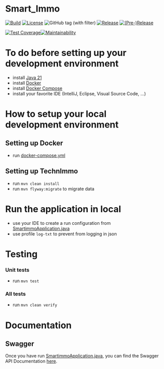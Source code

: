 # Smart_Immo

[![Build](https://github.com/FFN-Team/Smart_Immo/actions/workflows/github-ci.yml/badge.svg?branch=main)](https://github.com/FFN-Team/Smart_Immo/actions/workflows/github-ci.yml)
[![License](https://img.shields.io/github/license/FFN-Team/Smart_Immo.svg?style=flat-square)](LICENSE) ![GitHub tag (with filter)](https://img.shields.io/github/v/tag/FFN-Team/Smart_Immo) [![Release](https://img.shields.io/github/release/FFN-Team/Smart_Immo.svg?style=flat-square)](smartimmo/pom.xml) [![(Pre-)Release](https://img.shields.io/github/release/FFN-Team/Smart_Immo/all.svg?label=(pre-)release&style=flat-square)](smartimmo/pom.xml)

[![Test Coverage](https://api.codeclimate.com/v1/badges/a0cb328c06615e126de9/test_coverage)](https://codeclimate.com/repos/6526cea126b84700f171f099/test_coverage)[![Maintainability](https://api.codeclimate.com/v1/badges/a0cb328c06615e126de9/maintainability)](https://codeclimate.com/repos/6526cea126b84700f171f099/maintainability)

# To do before setting up your development environment

- install [Java 21](https://jdk.java.net/java-se-ri/21)
- install [Docker](https://docs.docker.com/engine/install/)
- install [Docker Compose](https://docs.docker.com/engine/install/)
- install your favorite IDE (IntelliJ, Eclipse, Visual Source Code, ...)

# How to setup your local development environment

## Setting up Docker

- run [docker-compose.yml](docker-compose.yml)

## Setting up TechnImmo

- run `mvn clean install`
- run `mvn flyway:migrate` to migrate data

# Run the application in local

- use your IDE to create a run configuration
  from [SmartimmoApplication.java](smartimmo/src/main/java/com/gangdestrois/smartimmo/SmartimmoApplication.java)
- use profile `log-txt` to prevent from logging in json

# Testing

### Unit tests

- run `mvn test`

### All tests

- run `mvn clean verify`

# Documentation

## Swagger

Once you have
run [SmartimmoApplication.java](smartimmo/src/main/java/com/gangdestrois/smartimmo/SmartimmoApplication.java),
you can find the Swagger API Documentation [here](http://localhost:9001/swagger-ui/index.html).
